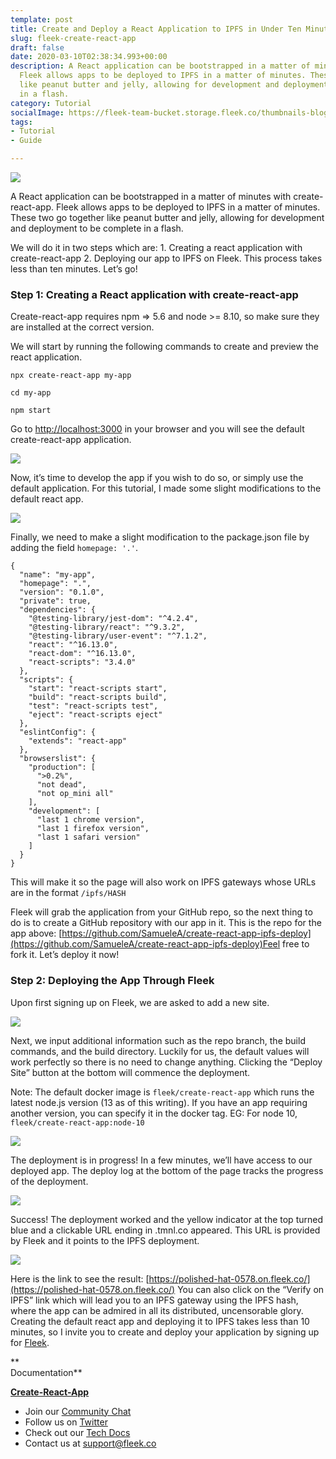 ```yaml
---
template: post
title: Create and Deploy a React Application to IPFS in Under Ten Minutes
slug: fleek-create-react-app
draft: false
date: 2020-03-10T02:38:34.993+00:00
description: A React application can be bootstrapped in a matter of minutes with create-react-app.
  Fleek allows apps to be deployed to IPFS in a matter of minutes. These two go together
  like peanut butter and jelly, allowing for development and deployment to be complete
  in a flash.
category: Tutorial
socialImage: https://fleek-team-bucket.storage.fleek.co/thumbnails-blog/CreateReactAppSocialimage.png
tags:
- Tutorial
- Guide

---
```

![](https://fleek-team-bucket.storage.fleek.co/thumbnails-blog/CreateReactAppSocialimage.png)

A React application can be bootstrapped in a matter of minutes with create-react-app. Fleek allows apps to be deployed to IPFS in a matter of minutes. These two go together like peanut butter and jelly, allowing for development and deployment to be complete in a flash.

We will do it in two steps which are: 1. Creating a react application with create-react-app 2. Deploying our app to IPFS on Fleek. This process takes less than ten minutes. Let’s go!

### Step 1: Creating a React application with create-react-app

Create-react-app requires npm => 5.6 and node >= 8.10, so make sure they are installed at the correct version.  
  
We will start by running the following commands to create and preview the react application.

`npx create-react-app my-app`

`cd my-app`

`npm start`

Go to [http://localhost:3000](http://localhost:3000) in your browser and you will see the default create-react-app application.

![](./media/1-localhost.png)

Now, it’s time to develop the app if you wish to do so, or simply use the default application. For this tutorial, I made some slight modifications to the default react app.

![](./media/2createreactapp.png)

Finally, we need to make a slight modification to the package.json file by adding the field `homepage: '.'`.

    {
      "name": "my-app",
      "homepage": ".",
      "version": "0.1.0",
      "private": true,
      "dependencies": {
        "@testing-library/jest-dom": "^4.2.4",
        "@testing-library/react": "^9.3.2",
        "@testing-library/user-event": "^7.1.2",
        "react": "^16.13.0",
        "react-dom": "^16.13.0",
        "react-scripts": "3.4.0"
      },
      "scripts": {
        "start": "react-scripts start",
        "build": "react-scripts build",
        "test": "react-scripts test",
        "eject": "react-scripts eject"
      },
      "eslintConfig": {
        "extends": "react-app"
      },
      "browserslist": {
        "production": [
          ">0.2%",
          "not dead",
          "not op_mini all"
        ],
        "development": [
          "last 1 chrome version",
          "last 1 firefox version",
          "last 1 safari version"
        ]
      }
    }

This will make it so the page will also work on IPFS gateways whose URLs are in the format `/ipfs/HASH`

Fleek will grab the application from your GitHub repo, so the next thing to do is to create a GitHub repository with our app in it. This is the repo for the app above: [https://github.com/SamueleA/create-react-app-ipfs-deploy](https://github.com/SamueleA/create-react-app-ipfs-deploy)Feel free to fork it. Let’s deploy it now!

### Step 2: Deploying the App Through Fleek

Upon first signing up on Fleek, we are asked to add a new site.

![](./media/3-add-site.png)

Next, we input additional information such as the repo branch, the build commands, and the build directory. Luckily for us, the default values will work perfectly so there is no need to change anything. Clicking the “Deploy Site” button at the bottom will commence the deployment.

Note: The default docker image is `fleek/create-react-app` which runs the latest node.js version (13 as of this writing). If you have an app requiring another version, you can specify it in the docker tag. EG: For node 10, `fleek/create-react-app:node-10`

![](./media/4reactapp.png)

The deployment is in progress! In a few minutes, we’ll have access to our deployed app. The deploy log at the bottom of the page tracks the progress of the deployment.

![](./media/5reactapp.png)

Success! The deployment worked and the yellow indicator at the top turned blue and a clickable URL ending in .tmnl.co appeared. This URL is provided by Fleek and it points to the IPFS deployment.

![](./media/6-og-success.png)

Here is the link to see the result: [https://polished-hat-0578.on.fleek.co/](https://polished-hat-0578.on.fleek.co/) You can also click on the “Verify on IPFS” link which will lead you to an IPFS gateway using the IPFS hash, where the app can be admired in all its distributed, uncensorable glory. Creating the default react app and deploying it to IPFS takes less than 10 minutes, so I invite you to create and deploy your application by signing up for [Fleek](https://app.fleek.co).

**  
Documentation**

[**Create-React-App**](https://reactjs.org/docs/create-a-new-react-app.html)

* Join our [Community Chat](https://slack.fleek.co/)
* Follow us on [Twitter](https://twitter.com/FleekHQ)
* Check out our [Tech Docs](https://docs.fleek.co/)
* Contact us at support@fleek.co